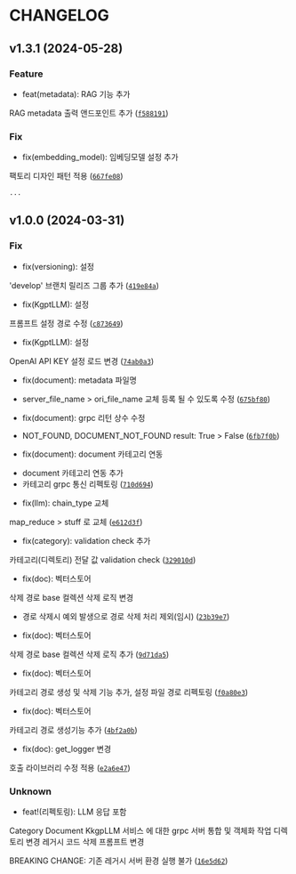 # CHANGELOG



## v1.3.1 (2024-05-28)

### Feature

* feat(metadata): RAG 기능 추가

RAG metadata 출력 앤드포인트 추가 ([`f588191`](https://github.com/PersonaTeamA/kgpt-llmservice-python/commit/f58819104a4ff5be81d0a3c394c09ea7adb96832))

### Fix

* fix(embedding_model): 임베딩모델 설정 추가

팩토리 디자인 패턴 적용 ([`667fe08`](https://github.com/PersonaTeamA/kgpt-llmservice-python/commit/667fe0872cdf075e103d3e12bf78561774149e2f))

```bash
...
```

## v1.0.0 (2024-03-31)

### Fix

* fix(versioning): 설정

&#39;develop&#39; 브랜치 릴리즈 그룹 추가 ([`419e84a`](https://github.com/PersonaTeamA/kgpt-llmservice-python/commit/419e84a69e7ec9b59c02531dd10dad521bcb4bd1))

* fix(KgptLLM): 설정

프롬프트 설정 경로 수정 ([`c873649`](https://github.com/PersonaTeamA/kgpt-llmservice-python/commit/c873649fd015ccf32f75c2695d0c4fe1fffe94ac))

* fix(KgptLLM): 설정

OpenAI API KEY 설정 로드 변경 ([`74ab0a3`](https://github.com/PersonaTeamA/kgpt-llmservice-python/commit/74ab0a3f89f173129027d6c17a263a93b4a85f0f))

* fix(document): metadata 파일명

- server_file_name &gt; ori_file_name 교체 등록 될 수 있도록 수정 ([`675bf80`](https://github.com/PersonaTeamA/kgpt-llmservice-python/commit/675bf80c53c8769dc13ea6f7997886a46c172cc7))

* fix(document): grpc 리턴 상수 수정

- NOT_FOUND, DOCUMENT_NOT_FOUND
result: True &gt; False ([`6fb7f0b`](https://github.com/PersonaTeamA/kgpt-llmservice-python/commit/6fb7f0bfd7a7061e2c2cbe1a68bec6ec4e566bd3))

* fix(document): document 카테고리 연동

- document 카테고리 연동 추가
- 카테고리 grpc 통신 리펙토링 ([`710d694`](https://github.com/PersonaTeamA/kgpt-llmservice-python/commit/710d694af2d878d6c55a0b845e3c48b4b9f19898))

* fix(llm): chain_type 교체

map_reduce &gt; stuff 로 교체 ([`e612d3f`](https://github.com/PersonaTeamA/kgpt-llmservice-python/commit/e612d3fbb87b6db0dfc0339f17d04cd430b00eff))

* fix(category): validation check 추가

카테고리(디렉토리) 전달 값 validation check ([`329010d`](https://github.com/PersonaTeamA/kgpt-llmservice-python/commit/329010d80d09d5f76f01370347fea6c4dbfb430d))

* fix(doc): 벡터스토어

삭제 경로 base 컬렉션 삭제 로직 변경
* 경로 삭제시 예외 발생으로 경로 삭제 처리 제외(임시) ([`23b39e7`](https://github.com/PersonaTeamA/kgpt-llmservice-python/commit/23b39e7dbcefdd311f707bdeefe5320c1af2e739))

* fix(doc): 벡터스토어

삭제 경로 base 컬렉션 삭제 로직 추가 ([`9d71da5`](https://github.com/PersonaTeamA/kgpt-llmservice-python/commit/9d71da557a529e89861b82318191569236fe9991))

* fix(doc): 벡터스토어

카테고리 경로 생성 및 삭제 기능 추가, 설정 파일 경로 리펙토링 ([`f0a80e3`](https://github.com/PersonaTeamA/kgpt-llmservice-python/commit/f0a80e3e44fc0d4b80daf50a3498dc455547a00c))

* fix(doc): 벡터스토어

카테고리 경로 생성기능 추가 ([`4bf2a0b`](https://github.com/PersonaTeamA/kgpt-llmservice-python/commit/4bf2a0b19306583d0d2f45defa273d98190ae0db))

* fix(doc): get_logger 변경

호출 라이브러리 수정 적용 ([`e2a6e47`](https://github.com/PersonaTeamA/kgpt-llmservice-python/commit/e2a6e475d5a3886bffc0ad41772ebb22a309ebe9))

### Unknown

* feat!(리펙토링): LLM 응답 포함

Category
Document
KkgpLLM
서비스 에 대한 grpc 서버 통합 및
객체화 작업
디렉토리 변경
레거시 코드 삭제
프롬프트 변경

BREAKING CHANGE: 기존 레거시 서버 환경 실행 불가 ([`16e5d62`](https://github.com/PersonaTeamA/kgpt-llmservice-python/commit/16e5d62996a45938ccf2cfee4c215fd1f406864c))